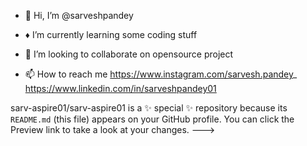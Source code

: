 - 👋 Hi, I’m @sarveshpandey
  
- ♦️ I’m currently learning some coding stuff
  
- 👀 I’m looking to collaborate on opensource project
  
- 📫 How to reach me https://www.instagram.com/sarvesh.pandey_
                     https://www.linkedin.com/in/sarveshpandey01  

sarv-aspire01/sarv-aspire01 is a ✨ special ✨ repository because its `README.md` (this file) appears on your GitHub profile.
You can click the Preview link to take a look at your changes.
--->
